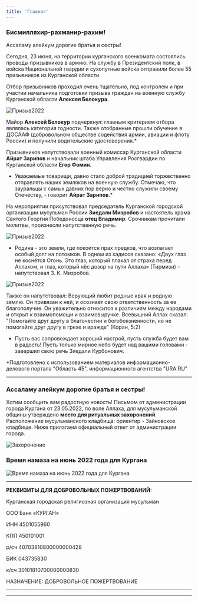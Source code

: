 ```yaml
---
title: 'Главная'
---
```


### Бисмилляхир-рахманир-рахим!

Ассаламу алейкум дорогие братья и сестры!

Сегодня, 23 июня, на территории курганского военкомата состоялись проводы призывников в армию. На службу в Президентский полк, в войска Национальной гвардии и сухопутные войска отправили более 55 призывников из Курганской области.

Отбор призывников проходил очень тщательно, под контролем и при участии начальника подготовки призыва граждан на военную службу Курганской области **Алексея Белокура**.

![Призыв2022](./index/priziv1.jpg)


Майор **Алексей Белокур** подчеркнул: главным критерием отбора являлась категория годности. Также отобранные прошли обучение в ДОСААФ (добровольном обществе содействия армии, авиации и флоту России) и получили водительские удостоверения.*

Призывников напутствовали военный комиссар Курганской области **Айрат Зарипов** и начальник штаба Управления Росгвардии по Курганской области **Егор Фомин**.

- Уважаемые товарищи, давно стало доброй традицией торжественно отправлять наших земляков на военную службу. Отмечаю, что зауральцы с самых давних пор верно и честно служили своему Отечеству, - говорит **Айрат Зарипов**.*

На мероприятии присутствовал председатель Курганской городской организации мусульман России **Зиедали Мизробов** и настоятель храма Святого Георгия Победоносца **отец Владимир**. Срочникам прочитали молитвы, произнесли напутственную речь. 

![Призыв2022](./index/priziv2.jpg)


- Родина - это земля, где покоится прах предков, что возлагает особый долг на потомков. В одном из хадисов сказано: «Двух глаз не коснётся Огонь. Это глаз, который плакал от страха перед Аллахом, и глаз, который нёс дозор на пути Аллаха» (Тирмизи) - напутствовал З. К. Мизробов.

![Призыв2022](./index/priziv3.jpg)

Также он напутствовал: Верующий любит родные края и родную землю. Он привязан к ней, и осознает свою ответственность за ее благополучие. Он уважительно относится к 
различиям между народами и открыт к взаимопомощи и взаимовыручке. Всевышний Аллах сказал: "Помогайте друг другу в благочестии и богобоязненности, но не помогайте друг другу в грехе и вражде" (Коран, 5:2)

- Пусть вас сопровождает хороший настрой, пусть служба будет вам в радость! Пусть только мирное небо будет над вашими головами - завершил свою речь Зиедали Курбонович.

*Подготовлено с использованием материалов информационно-делового портала "Область 45", информационного агентства "URA.RU"

---

### Ассаламу алейкум дорогие братья и сестры!

Хотим сообщить вам радостную новость! Письмом от администрации города Кургана от 23.05.2022, по воле Аллаха, для мусульманской общины утверждено **место для ритуальных захоронений**. Расположение мусульманского кладбища: ориентир - Зайковское кладбище. Ниже прилагаем официальный ответ от администрации города.

![Захоронение](./index/Scan0001.jpg)

### Время намаза на июнь 2022 года для Кургана

![Время намаза на июнь 2022 года для Кургана](./index/06.22.jpg)


---


**РЕКВИЗИТЫ ДЛЯ ДОБРОВОЛЬНЫХ ПОЖЕРТВОВАНИЙ:**

Курганская городская религиозная организация мусульман

ООО Банк «КУРГАН»

ИНН 4501055960

КПП 450101001

р/сч 40703810800000000428

БИК 043735830

к/сч 30101810700000000830

НАЗНАЧЕНИЕ: ДОБРОВОЛЬНОЕ ПОЖЕРТВОВАНИЕ

---


---



